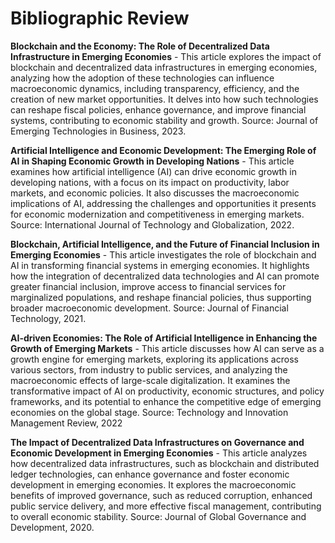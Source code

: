 # Bibliographic Review

**Blockchain and the Economy: The Role of Decentralized Data Infrastructure in Emerging Economies** - This article explores the impact of blockchain and decentralized data infrastructures in emerging economies, analyzing how the adoption of these technologies can influence macroeconomic dynamics, including transparency, efficiency, and the creation of new market opportunities. It delves into how such technologies can reshape fiscal policies, enhance governance, and improve financial systems, contributing to economic stability and growth.
Source: Journal of Emerging Technologies in Business, 2023.

**Artificial Intelligence and Economic Development: The Emerging Role of AI in Shaping Economic Growth in Developing Nations** - This article examines how artificial intelligence (AI) can drive economic growth in developing nations, with a focus on its impact on productivity, labor markets, and economic policies. It also discusses the macroeconomic implications of AI, addressing the challenges and opportunities it presents for economic modernization and competitiveness in emerging markets.
Source: International Journal of Technology and Globalization, 2022.

**Blockchain, Artificial Intelligence, and the Future of Financial Inclusion in Emerging Economies** - This article investigates the role of blockchain and AI in transforming financial systems in emerging economies. It highlights how the integration of decentralized data technologies and AI can promote greater financial inclusion, improve access to financial services for marginalized populations, and reshape financial policies, thus supporting broader macroeconomic development.
Source: Journal of Financial Technology, 2021.

**AI-driven Economies: The Role of Artificial Intelligence in Enhancing the Growth of Emerging Markets** - This article discusses how AI can serve as a growth engine for emerging markets, exploring its applications across various sectors, from industry to public services, and analyzing the macroeconomic effects of large-scale digitalization. It examines the transformative impact of AI on productivity, economic structures, and policy frameworks, and its potential to enhance the competitive edge of emerging economies on the global stage.
Source: Technology and Innovation Management Review, 2022

**The Impact of Decentralized Data Infrastructures on Governance and Economic Development in Emerging Economies** - This article analyzes how decentralized data infrastructures, such as blockchain and distributed ledger technologies, can enhance governance and foster economic development in emerging economies. It explores the macroeconomic benefits of improved governance, such as reduced corruption, enhanced public service delivery, and more effective fiscal management, contributing to overall economic stability.
Source: Journal of Global Governance and Development, 2020.

